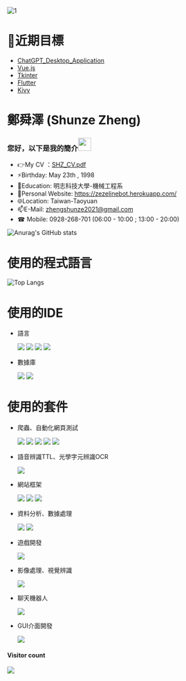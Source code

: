 ![1](https://user-images.githubusercontent.com/77151276/160334959-fb45326c-c954-4d03-b238-93cda94c717c.jpeg)

# 🚩近期目標
- [ChatGPT_Desktop_Application](https://github.com/zhengshunze/ChatGPT_Desktop_Application)
- [Vue.js](https://github.com/zhengshunze/Vue_js_practice)
- [Tkinter](https://github.com/zhengshunze/tkinter_practice)
- [Flutter](https://github.com/zhengshunze/Flutter_Practice) 
- [Kivy](https://github.com/zhengshunze/kivy)

#  鄭舜澤 (Shunze Zheng)
###  您好，以下是我的簡介<img src="https://raw.githubusercontent.com/iampavangandhi/iampavangandhi/master/gifs/Hi.gif" width="30px">
 - 👉My CV ：[SHZ_CV.pdf](https://drive.google.com/file/d/1wGzHs-KVt7voDcF7LRl3iypjqWElrxWv/view?usp=sharing)
 - ⚡Birthday: May 23th , 1998
 - 🌱Education: 明志科技大學-機械工程系
 - 🚀Personal Website: https://zezelinebot.herokuapp.com/
 - 🌐Location: Taiwan-Taoyuan
 - 📫E-Mail: zhengshunze2021@gmail.com
 - ☎ Mobile: 0928-268-701 (06:00 - 10:00 ; 13:00 - 20:00)

![Anurag's GitHub stats](https://github-readme-stats.vercel.app/api?username=zhengshunze&show_icons=true&theme=tokyonight)



#  使用的程式語言
 ![Top Langs](https://github-readme-stats.vercel.app/api/top-langs/?username=zhengshunze&hide=javascript,css,scss,html&theme=tokyonight)

# 使用的IDE

- 語言

   ![](https://img.shields.io/badge/Pycharm-FFFFFF)
   ![](https://img.shields.io/badge/Xcode-FFFFFF)
   ![](https://img.shields.io/badge/VSCODE-FFFFFF)
   ![](https://img.shields.io/badge/Visual%20Studio-FFFFFF)
   
- 數據庫

   ![](https://img.shields.io/badge/MySQL-FFFFFF)
   ![](https://img.shields.io/badge/Mongodb-FFFFFF)
   
#  使用的套件
- 爬蟲、自動化網頁測試

    ![](https://img.shields.io/badge/bs4-FFFFFF)
    ![](https://img.shields.io/badge/requests-FFFFFF)
    ![](https://img.shields.io/badge/requests--html-FFFFFF)
    ![](https://img.shields.io/badge/selenium-FFFFFF)
    ![](https://img.shields.io/badge/urllib3-FFFFFF)

- 語音辨識TTL、光學字元辨識OCR

    ![](https://img.shields.io/badge/google--cloud--vision-FFFFFF)

- 網站框架

   ![](https://img.shields.io/badge/Jinja2-FFFFFF)
   ![](https://img.shields.io/badge/Flask-FFFFFF)
   ![](https://img.shields.io/badge/jupyterlab-FFFFFF)

- 資料分析、數據處理

   ![](https://img.shields.io/badge/numpy-FFFFFF)
   ![](https://img.shields.io/badge/pandas-FFFFFF)

- 遊戲開發

   ![](https://img.shields.io/badge/pygame-FFFFFF)

- 影像處理、視覺辨識

  ![](https://img.shields.io/badge/Opencv-FFFFFF)

- 聊天機器人

   ![](https://img.shields.io/badge/line--bot--sdk-FFFFFF)
   
- GUI介面開發

   ![](https://img.shields.io/badge/Tkinter-FFFFFF)
<div > 
  <h4>Visitor count</h4>
  <img src="https://profile-counter.glitch.me/zhengshunze/count.svg" />
</div>
